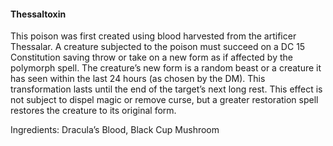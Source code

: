 #### Thessaltoxin
This poison was first created using blood harvested from the artificer Thessalar. A creature subjected to the poison must succeed on a DC 15 Constitution saving throw or take on a new form as if affected by the polymorph spell. The creature’s new form is a random beast or a creature it has seen within the last 24 hours (as chosen by the DM). This transformation lasts until the end of the target’s next long rest. This effect is not subject to dispel magic or remove curse, but a greater restoration spell restores the creature to its original form.

Ingredients: Dracula’s Blood, Black Cup Mushroom